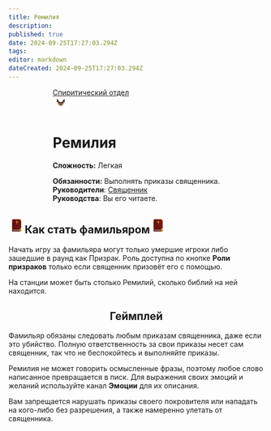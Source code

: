```yaml
---
title: Ремилия
description: 
published: true
date: 2024-09-25T17:27:03.294Z
tags: 
editor: markdown
dateCreated: 2024-09-25T17:27:03.294Z
---
```


<div style="display: flex; justify-content: center;">
<div class="roles-passport sp">
  <div class="title sp"><a href="/roles/spiritualisticdepartment">Спиритический отдел</a></div>
  <div>
    <div><div><img src="/roles/remilia.gif"></div></div>
  <div><div>
    <h1>Ремилия</h1>
    <p><strong>Сложность:</strong> Легкая</p>
    <strong>Обязанности:</strong> Выполнять приказы священника.<br>
    <b>Руководители</b>: <a href="/roles/priest">Священник</a><br>
    <b>Руководства</b>: Вы его читаете.
  </div></div>
  </div>
</div>
</div>



<h2>
  <div class="box">
    <img src="/bible_new.png" class="png1">Как стать фамильяром<img src="/bible_new.png" class="png1">
  </div>
</h2>

Начать игру за фамильяра могут только умершие игроки либо зашедшие в раунд как <a heff="/ru/role/ghost">Призрак</a>. Роль доступна по кнопке <b>Роли призраков</b> только если священник призовёт его с помощью.

На станции может быть столько Ремилий, сколько библий на ней находится.

## <center>Геймплей

Фамильяр обязаны следовать любым приказам священника, даже если это убийство. Полную ответственность за свои приказы несет сам священник, так что не беспокойтесь и выполняйте приказы.

Ремилия не может говорить осмысленные фразы, поэтому любое слово написанное превращается в писк. Для выражения своих эмоций и желаний используйте канал <b>Эмоции</b> для их описания.

Вам запрещается нарушать приказы своего покровителя или нападать на кого-либо без разрешения, а также намеренно улетать от священника.

<div class="table"></div>